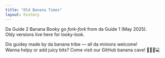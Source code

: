 ```yaml
---
title: "Old Banana Times"
layout: history
---
```


Da Guide 2 Banana Booky go _fork-fork_ from da Guide 1 (May 2025).  
Oldy versions live here for looky-look.

Dis guidey made by da banana tribe — all da minions welcome!  
Wanna helpy or add juicy bits? Come visit our GitHub banana cave! 🍌👷‍♂️💻
